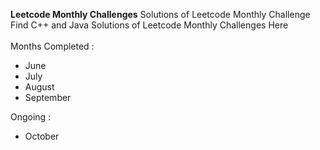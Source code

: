 <b>Leetcode Monthly Challenges</b>
Solutions of Leetcode Monthly Challenge <br>
Find C++ and Java Solutions of Leetcode Monthly Challenges Here <br><br>
Months Completed :
  - June
  - July
  - August
  - September

Ongoing :

  - October
